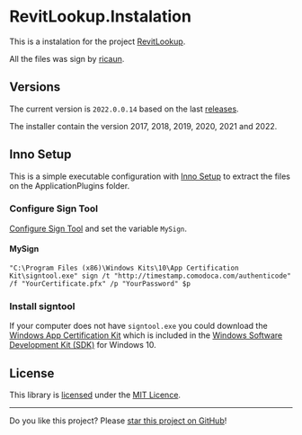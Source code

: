 # RevitLookup.Instalation

This is a instalation for the project [RevitLookup](https://github.com/jeremytammik/RevitLookup).

All the files was sign by [ricaun](https://ricaun.com).

## Versions

The current version is `2022.0.0.14` based on the last [releases](https://github.com/jeremytammik/RevitLookup/releases).

The installer contain the version 2017, 2018, 2019, 2020, 2021 and 2022.

## Inno Setup

This is a simple executable configuration with [Inno Setup](http://www.jrsoftware.org/isinfo.php) to extract the files on the ApplicationPlugins folder.

### Configure Sign Tool

[Configure Sign Tool](https://jrsoftware.org/ishelp/index.php?topic=setup_signtool) and set the variable `MySign`.

#### MySign
```
"C:\Program Files (x86)\Windows Kits\10\App Certification Kit\signtool.exe" sign /t "http://timestamp.comodoca.com/authenticode" /f "YourCertificate.pfx" /p "YourPassword" $p
```

### Install signtool

If your computer does not have `signtool.exe` you could download the [Windows App Certification Kit](https://docs.microsoft.com/en-us/windows/uwp/debug-test-perf/windows-app-certification-kit) which is included in the [Windows Software Development Kit (SDK)](https://developer.microsoft.com/pt-br/windows/downloads/windows-10-sdk/) for Windows 10.

## License

This library is [licensed](LICENSE) under the [MIT Licence](https://en.wikipedia.org/wiki/MIT_License).


---

Do you like this project? Please [star this project on GitHub](https://github.com/ricaun/RevitLookup.Instalation/stargazers)!

